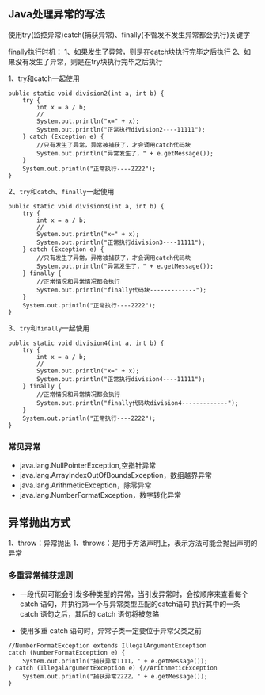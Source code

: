 ## Java处理异常的写法

使用try(监控异常)catch(捕获异常)、finally(不管发不发生异常都会执行)关键字

finally执行时机：
1、如果发生了异常，则是在catch块执行完毕之后执行
2、如果没有发生了异常，则是在try块执行完毕之后执行



1、try和catch一起使用
```
public static void division2(int a, int b) {
    try {
        int x = a / b;
        //
        System.out.println("x=" + x);
        System.out.println("正常执行division2----11111");
    } catch (Exception e) {
        //只有发生了异常，异常被捕获了，才会调用catch代码块
        System.out.println("异常发生了，" + e.getMessage());
    }
    System.out.println("正常执行----2222");
}

```

2、`try`和`catch`、`finally`一起使用
```
public static void division3(int a, int b) {
    try {
        int x = a / b;
        //
        System.out.println("x=" + x);
        System.out.println("正常执行division3----11111");
    } catch (Exception e) {
        //只有发生了异常，异常被捕获了，才会调用catch代码块
        System.out.println("异常发生了，" + e.getMessage());
    } finally {
        //正常情况和异常情况都会执行
        System.out.println("finally代码块-------------");
    }
    System.out.println("正常执行----2222");
}

```

3、`try`和`finally`一起使用
```
public static void division4(int a, int b) {
    try {
        int x = a / b;
        //
        System.out.println("x=" + x);
        System.out.println("正常执行division4----11111");
    } finally {
        //正常情况和异常情况都会执行
        System.out.println("finally代码块division4-------------");
    }
    System.out.println("正常执行----2222");
}

```

### 常见异常
- java.lang.NullPointerException,空指针异常
- java.lang.ArrayIndexOutOfBoundsException，数组越界异常
- java.lang.ArithmeticException，除零异常
- java.lang.NumberFormatException，数字转化异常

## 异常抛出方式
1、throw：异常抛出
1、throws：是用于方法声明上，表示方法可能会抛出声明的异常

### 多重异常捕获规则
- 一段代码可能会引发多种类型的异常，当引发异常时，会按顺序来查看每个 catch 语句，并执行第一个与异常类型匹配的catch语句
执行其中的一条 catch 语句之后，其后的 catch 语句将被忽略 

- 使用多重 catch 语句时，异常子类一定要位于异常父类之前 
```
//NumberFormatException extends IllegalArgumentException
catch (NumberFormatException e) {
    System.out.println("捕获异常1111，" + e.getMessage());
} catch (IllegalArgumentException e) {//ArithmeticException
    System.out.println("捕获异常2222，" + e.getMessage());
}

```




